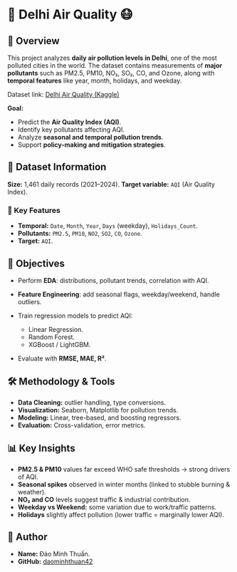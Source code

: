 # 🌆 Delhi Air Quality 😷

## 📌 Overview

This project analyzes **daily air pollution levels in Delhi**, one of the most polluted cities in the world.
The dataset contains measurements of **major pollutants** such as PM2.5, PM10, NO₂, SO₂, CO, and Ozone, along with **temporal features** like year, month, holidays, and weekday.

Dataset link: [Delhi Air Quality (Kaggle)](https://www.kaggle.com/datasets/kunshbhatia/delhi-air-quality-dataset)

**Goal:**

* Predict the **Air Quality Index (AQI)**.
* Identify key pollutants affecting AQI.
* Analyze **seasonal and temporal pollution trends**.
* Support **policy-making and mitigation strategies**.

## 📂 Dataset Information

**Size:** 1,461 daily records (2021–2024).
**Target variable:** `AQI` (Air Quality Index).

### 🔑 Key Features

* **Temporal:** `Date`, `Month`, `Year`, `Days` (weekday), `Holidays_Count`.
* **Pollutants:** `PM2.5`, `PM10`, `NO2`, `SO2`, `CO`, `Ozone`.
* **Target:** `AQI`.

## 🎯 Objectives

* Perform **EDA**: distributions, pollutant trends, correlation with AQI.
* **Feature Engineering**: add seasonal flags, weekday/weekend, handle outliers.
* Train regression models to predict AQI:

  * Linear Regression.
  * Random Forest.
  * XGBoost / LightGBM.
* Evaluate with **RMSE, MAE, R²**.

## 🛠 Methodology & Tools

* **Data Cleaning:** outlier handling, type conversions.
* **Visualization:** Seaborn, Matplotlib for pollution trends.
* **Modeling:** Linear, tree-based, and boosting regressors.
* **Evaluation:** Cross-validation, error metrics.

## 📊 Key Insights

* **PM2.5 & PM10** values far exceed WHO safe thresholds → strong drivers of AQI.
* **Seasonal spikes** observed in winter months (linked to stubble burning & weather).
* **NO₂ and CO** levels suggest traffic & industrial contribution.
* **Weekday vs Weekend:** some variation due to work/traffic patterns.
* **Holidays** slightly affect pollution (lower traffic = marginally lower AQI).

## 👤 Author

* **Name:** Đào Minh Thuấn.
* **GitHub:** [daominhthuan42](https://github.com/daominhthuan42)
